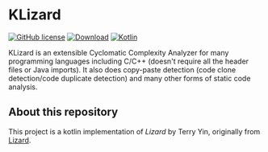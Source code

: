 # KLizard

[![GitHub license](https://img.shields.io/badge/license-Apache%20License%202.0-blue.svg?style=flat)](https://www.apache.org/licenses/LICENSE-2.0)
[![Download](https://img.shields.io/maven-central/v/io.github.kevinah95/klizard/0.1.0)](https://central.sonatype.com/artifact/io.github.kevinah95/klizard/0.1.0) <!--- x-release-please-version -->
[![Kotlin](https://img.shields.io/badge/kotlin-1.9.0-blue.svg?logo=kotlin)](http://kotlinlang.org)

KLizard is an extensible Cyclomatic Complexity Analyzer for many programming languages including C/C++ (doesn't require all the header files or Java imports). It also does copy-paste detection (code clone detection/code duplicate detection) and many other forms of static code analysis.

## About this repository

This project is a kotlin implementation of *Lizard* by Terry Yin, originally from
[Lizard](https://github.com/terryyin/lizard).